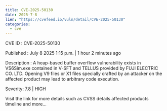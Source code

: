```yaml
--- 
title: CVE-2025-50130
date: 2025-7-8
lien: "https://cvefeed.io/vuln/detail/CVE-2025-50130"
categories:
  - cve
---
```


CVE ID : CVE-2025-50130

Published :  July 8
2025
1:15 p.m. | 1 hour
2 minutes ago

Description : A heap-based buffer overflow vulnerability exists in VS6Sim.exe contained in V-SFT and TELLUS provided by FUJI ELECTRIC CO.
LTD.
Opening V9 files or X1 files specially crafted by an attacker on the affected product may lead to arbitrary code execution.

Severity: 7.8 | HIGH

Visit the link for more details
such as CVSS details
affected products
timeline
and more...
